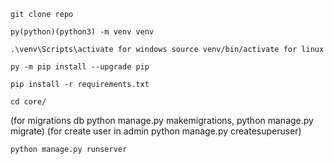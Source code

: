 ```
git clone repo
```
```
py(python)(python3) -m venv venv
```
```
.\venv\Scripts\activate for windows source venv/bin/activate for linux
```
```
py -m pip install --upgrade pip
```
```
pip install -r requirements.txt
```
```
cd core/
```
(for migrations db python manage.py makemigrations, python manage.py migrate)
(for create user in admin python manage.py createsuperuser)
```
python manage.py runserver
```
